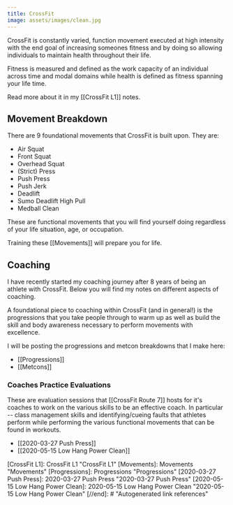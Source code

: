 ```yaml
---
title: CrossFit
image: assets/images/clean.jpg
---
```


CrossFit is constantly varied, function movement executed at high intensity with the end goal of increasing someones fitness and by doing so allowing individuals to maintain health throughout their life.

Fitness is measured and defined as the work capacity of an individual across time and modal domains while health is defined as fitness spanning your life time.


Read more about it in my [[CrossFit L1]] notes.

## Movement Breakdown
There are 9 foundational movements that CrossFit is built upon. They are:
- Air Squat
- Front Squat
- Overhead Squat
- (Strict) Press
- Push Press
- Push Jerk
- Deadlift
- Sumo Deadlift High Pull
- Medball Clean

These are functional movements that you will find yourself doing regardless of your life situation, age, or occupation.

Training these [[Movements]] will prepare you for life.

## Coaching

I have recently started my coaching journey after 8 years of being an athlete with CrossFit. Below you will find my notes on different aspects of coaching.

A foundational piece to coaching within CrossFit (and in general!) is the progressions that you take people through to warm up as well as build the skill and body awareness necessary to perform movements with excellence.

I will be posting the progressions and metcon breakdowns that I make here:

- [[Progressions]]
- [[Metcons]]

### Coaches Practice Evaluations

These are evaluation sessions that [[CrossFit Route 7]] hosts for it's coaches to work on the various skills to be an effective coach. In particular -- class management skills and identifying/cueing faults that athletes perform while performing the various functional movements that can be found in workouts.

- [[2020-03-27 Push Press]]
- [[2020-05-15 Low Hang Power Clean]]

[//begin]: # "Autogenerated link references for markdown compatibility"
[CrossFit L1]: CrossFit L1 "CrossFit L1"
[Movements]: Movements "Movements"
[Progressions]: Progressions "Progressions"
[2020-03-27 Push Press]: 2020-03-27 Push Press "2020-03-27 Push Press"
[2020-05-15 Low Hang Power Clean]: 2020-05-15 Low Hang Power Clean "2020-05-15 Low Hang Power Clean"
[//end]: # "Autogenerated link references"